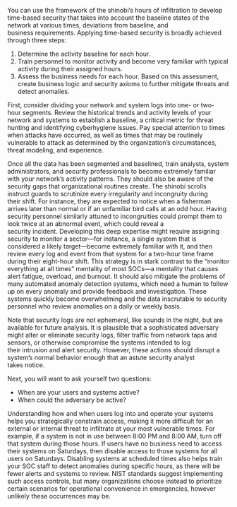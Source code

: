 
You can use the framework of the shinobi’s hours of infiltration to develop time-based security that takes into account the baseline states of the network at various times, deviations from baseline, and business requirements. Applying time-based security is broadly achieved through three steps:

1. Determine the activity baseline for each hour.
2. Train personnel to monitor activity and become very familiar with typical activity during their assigned hours.
3. Assess the business needs for each hour. Based on this assessment, create business logic and security axioms to further mitigate threats and detect anomalies.

First, consider dividing your network and system logs into one- or two-hour segments. Review the historical trends and activity levels of your network and systems to establish a baseline, a critical metric for threat hunting and identifying cyberhygiene issues. Pay special attention to times when attacks have occurred, as well as times that may be routinely vulnerable to attack as determined by the organization’s circumstances, threat modeling, and experience.

Once all the data has been segmented and baselined, train analysts, system administrators, and security professionals to become extremely familiar with your network’s activity patterns. They should also be aware of the security gaps that organizational routines create. The shinobi scrolls instruct guards to scrutinize every irregularity and incongruity during their shift. For instance, they are expected to notice when a fisherman arrives later than normal or if an unfamiliar bird calls at an odd hour. Having security personnel similarly attuned to incongruities could prompt them to look twice at an abnormal event, which could reveal a security incident. Developing this deep expertise might require assigning security to monitor a sector—for instance, a single system that is considered a likely target—become extremely familiar with it, and then review every log and event from that system for a two-hour time frame during their eight-hour shift. This strategy is in stark contrast to the “monitor everything at all times” mentality of most SOCs—a mentality that causes alert fatigue, overload, and burnout. It should also mitigate the problems of many automated anomaly detection systems, which need a human to follow up on every anomaly and provide feedback and investigation. These systems quickly become overwhelming and the data inscrutable to security personnel who review anomalies on a daily or weekly basis.

Note that security logs are not ephemeral, like sounds in the night, but are available for future analysis. It is plausible that a sophisticated adversary might alter or eliminate security logs, filter traffic from network taps and sensors, or otherwise compromise the systems intended to log their intrusion and alert security. However, these actions should disrupt a system’s normal behavior enough that an astute security analyst takes notice.

Next, you will want to ask yourself two questions:

- When are your users and systems active?
- When could the adversary be active?

Understanding how and when users log into and operate your systems helps you strategically constrain access, making it more difficult for an external or internal threat to infiltrate at your most vulnerable times. For example, if a system is not in use between 8:00 PM and 8:00 AM, turn off that system during those hours. If users have no business need to access their systems on Saturdays, then disable access to those systems for all users on Saturdays. Disabling systems at scheduled times also helps train your SOC staff to detect anomalies during specific hours, as there will be fewer alerts and systems to review. NIST standards suggest implementing such access controls, but many organizations choose instead to prioritize certain scenarios for operational convenience in emergencies, however unlikely these occurrences may be.